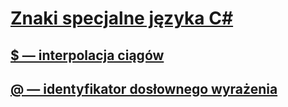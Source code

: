# [Znaki specjalne języka C#](index.md)
## [$ — interpolacja ciągów](interpolated.md)
## [@ — identyfikator dosłownego wyrażenia](verbatim.md)
